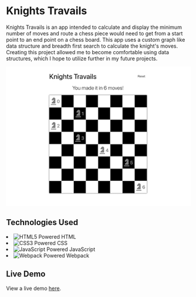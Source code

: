 # Knights Travails

Knights Travails is an app intended to calculate and display the minimum number of moves and route a chess piece would need to get from a start point to an end point on a chess board. This app uses a custom graph like data structure and breadth first search to calculate the knight's moves. Creating this project allowed me to become comfortable using data structures, which I hope to utilize further in my future projects.

<p align="center">
<img
    src="./src/images/knightstravails.jpeg"
    alt="Knights Travails Preview">
</img>
</p>

## Technologies Used

<div>
    <li style="margin: auto">
        <img src="https://cdn.jsdelivr.net/gh/devicons/devicon@latest/icons/html5/html5-original.svg" width="auto" height="25" alt="HTML5 Powered" title="HTML5 Powered">
        HTML
    </li>
    <li>
        <img src="https://cdn.jsdelivr.net/gh/devicons/devicon@latest/icons/css3/css3-original-wordmark.svg" width="auto" height="25" alt="CSS3 Powered" title="CSS3 Powered"/>
        CSS
    </li>
    <li>
        <img src="https://cdn.jsdelivr.net/gh/devicons/devicon@latest/icons/javascript/javascript-original.svg" width="auto" height="25" alt="JavaScript Powered" title="JavaScript Powered"/>
        JavaScript
    </li>
    <li>
        <img src="https://cdn.jsdelivr.net/gh/devicons/devicon@latest/icons/webpack/webpack-original.svg" width="auto" height="25" alt="Webpack Powered" title="Webpack Powered"/>
        Webpack
    </li>
</div>

## Live Demo

View a live demo [here](https://nicholaspreziosi.github.io/odin-knights-travails/).
